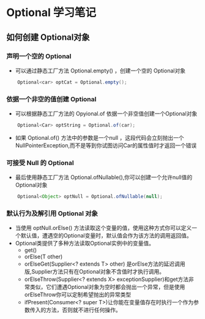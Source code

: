 # Optional 学习笔记
## 如何创建 Optional对象
### 声明一个空的 Optional
* 可以通过静态工厂方法 Optional.empty() ，创建一个空的 Optional对象
```java
    Optional<car> optCat = Optional.empty();
```
### 依据一个非空的值创建 Optional
* 可以根据静态工厂方法的 Opyional.of 依据一个非空值创建一个Optional对象
```java
    Optional<Car> optString = Optional.of(car);
```
* 如果 Optional.of() 方法中的参数是一个null ，这段代码会立刻抛出一个 NullPointerException,而不是等到你试图访问Car的属性值时才返回一个错误

### 可接受 Null 的 Optional
* 最后使用静态工厂方法 Optional.ofNullable(),你可以创建一个允许null值的Optional对象
```java
    Optional<Object> optNull = Optional.ofNullable(null);
```

### 默认行为及解引用 Optional 对象
* 当使用 optNull.orElse() 方法读取这个变量的值，使用这种方式你可以定义一个默认值，遭遇空的Optional变量时，默认值会作为该方法的调用返回值。
* Optional类提供了多种方法读取Optional实例中的变量值。
    * get()
    * orElse(T other)
    * orElseGet(Supplier<? extends T> other) 是orElse方法的延迟调用版,Supplier方法只有在Optional对象不含值时才执行调用。
    * orElseThrow(Supplier<? extends X> exceptionSupplier)和get方法非常类似，它们遭遇Optional对象为空时都会抛出一个异常，但是使用orElseThrow你可以定制希望抛出的异常类型
    * ifPresent(Consumer<? super T>)让你能在变量值存在时执行一个作为参数传入的方法，否则就不进行任何操作。